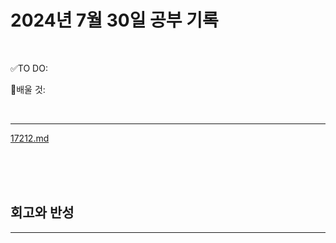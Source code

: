 # 2024년 7월 30일 공부 기록 

<br>

✅TO DO: 



💭배울 것:


<br>

---

[17212.md](..%2F..%2F..%2FAlgorithm%2FSolvedProblem%2FDP%2F%EC%8B%A4%EB%B2%84%2F17212%2F17212.md)



<br><br><br>





## 회고와 반성

---

